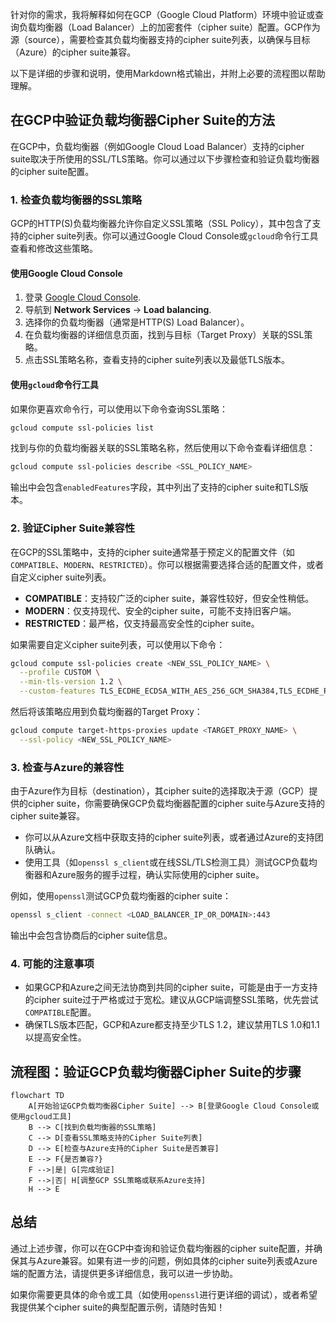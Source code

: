 针对你的需求，我将解释如何在GCP（Google Cloud Platform）环境中验证或查询负载均衡器（Load Balancer）上的加密套件（cipher suite）配置。GCP作为源（source），需要检查其负载均衡器支持的cipher suite列表，以确保与目标（Azure）的cipher suite兼容。

以下是详细的步骤和说明，使用Markdown格式输出，并附上必要的流程图以帮助理解。

## 在GCP中验证负载均衡器Cipher Suite的方法

在GCP中，负载均衡器（例如Google Cloud Load Balancer）支持的cipher suite取决于所使用的SSL/TLS策略。你可以通过以下步骤检查和验证负载均衡器的cipher suite配置。

### 1. 检查负载均衡器的SSL策略

GCP的HTTP(S)负载均衡器允许你自定义SSL策略（SSL Policy），其中包含了支持的cipher suite列表。你可以通过Google Cloud Console或`gcloud`命令行工具查看和修改这些策略。

#### 使用Google Cloud Console
1. 登录 [Google Cloud Console](https://console.cloud.google.com/).
2. 导航到 **Network Services** -> **Load balancing**.
3. 选择你的负载均衡器（通常是HTTP(S) Load Balancer）。
4. 在负载均衡器的详细信息页面，找到与目标（Target Proxy）关联的SSL策略。
5. 点击SSL策略名称，查看支持的cipher suite列表以及最低TLS版本。

#### 使用`gcloud`命令行工具
如果你更喜欢命令行，可以使用以下命令查询SSL策略：

```bash
gcloud compute ssl-policies list
```

找到与你的负载均衡器关联的SSL策略名称，然后使用以下命令查看详细信息：

```bash
gcloud compute ssl-policies describe <SSL_POLICY_NAME>
```

输出中会包含`enabledFeatures`字段，其中列出了支持的cipher suite和TLS版本。

### 2. 验证Cipher Suite兼容性

在GCP的SSL策略中，支持的cipher suite通常基于预定义的配置文件（如`COMPATIBLE`、`MODERN`、`RESTRICTED`）。你可以根据需要选择合适的配置文件，或者自定义cipher suite列表。

- **COMPATIBLE**：支持较广泛的cipher suite，兼容性较好，但安全性稍低。
- **MODERN**：仅支持现代、安全的cipher suite，可能不支持旧客户端。
- **RESTRICTED**：最严格，仅支持最高安全性的cipher suite。

如果需要自定义cipher suite列表，可以使用以下命令：

```bash
gcloud compute ssl-policies create <NEW_SSL_POLICY_NAME> \
  --profile CUSTOM \
  --min-tls-version 1.2 \
  --custom-features TLS_ECDHE_ECDSA_WITH_AES_256_GCM_SHA384,TLS_ECDHE_RSA_WITH_AES_256_GCM_SHA384
```

然后将该策略应用到负载均衡器的Target Proxy：

```bash
gcloud compute target-https-proxies update <TARGET_PROXY_NAME> \
  --ssl-policy <NEW_SSL_POLICY_NAME>
```

### 3. 检查与Azure的兼容性

由于Azure作为目标（destination），其cipher suite的选择取决于源（GCP）提供的cipher suite，你需要确保GCP负载均衡器配置的cipher suite与Azure支持的cipher suite兼容。

- 你可以从Azure文档中获取支持的cipher suite列表，或者通过Azure的支持团队确认。
- 使用工具（如`openssl s_client`或在线SSL/TLS检测工具）测试GCP负载均衡器和Azure服务的握手过程，确认实际使用的cipher suite。

例如，使用`openssl`测试GCP负载均衡器的cipher suite：

```bash
openssl s_client -connect <LOAD_BALANCER_IP_OR_DOMAIN>:443
```

输出中会包含协商后的cipher suite信息。

### 4. 可能的注意事项

- 如果GCP和Azure之间无法协商到共同的cipher suite，可能是由于一方支持的cipher suite过于严格或过于宽松。建议从GCP端调整SSL策略，优先尝试`COMPATIBLE`配置。
- 确保TLS版本匹配，GCP和Azure都支持至少TLS 1.2，建议禁用TLS 1.0和1.1以提高安全性。

## 流程图：验证GCP负载均衡器Cipher Suite的步骤

```mermaid
flowchart TD
    A[开始验证GCP负载均衡器Cipher Suite] --> B[登录Google Cloud Console或使用gcloud工具]
    B --> C[找到负载均衡器的SSL策略]
    C --> D[查看SSL策略支持的Cipher Suite列表]
    D --> E[检查与Azure支持的Cipher Suite是否兼容]
    E --> F{是否兼容?}
    F -->|是| G[完成验证]
    F -->|否| H[调整GCP SSL策略或联系Azure支持]
    H --> E
```

## 总结

通过上述步骤，你可以在GCP中查询和验证负载均衡器的cipher suite配置，并确保其与Azure兼容。如果有进一步的问题，例如具体的cipher suite列表或Azure端的配置方法，请提供更多详细信息，我可以进一步协助。

如果你需要更具体的命令或工具（如使用`openssl`进行更详细的调试），或者希望我提供某个cipher suite的典型配置示例，请随时告知！